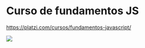 # Curso de fundamentos JS
https://platzi.com/cursos/fundamentos-javascript/

![](https://upload.wikimedia.org/wikipedia/commons/9/99/Unofficial_JavaScript_logo_2.svg)
